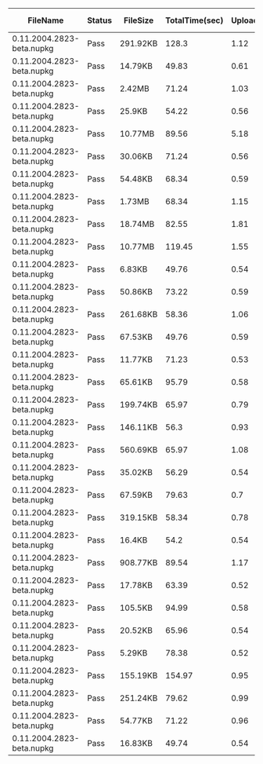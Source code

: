  | FileName                  | Status | FileSize | TotalTime(sec) | Upload(sec) | Submit(sec) | SignWait(sec) | Retry Count | 
 |---------------------------|--------|----------|----------------|-------------|-------------|---------------|-------------|
 | 0.11.2004.2823-beta.nupkg | Pass   | 291.92KB | 128.3          | 1.12        | 0.36        | 122.54        | 0           | 
 | 0.11.2004.2823-beta.nupkg | Pass   | 14.79KB  | 49.83          | 0.61        | 0.29        | 44.08         | 0           | 
 | 0.11.2004.2823-beta.nupkg | Pass   | 2.42MB   | 71.24          | 1.03        | 0.35        | 65.56         | 0           | 
 | 0.11.2004.2823-beta.nupkg | Pass   | 25.9KB   | 54.22          | 0.56        | 0.39        | 48.53         | 0           | 
 | 0.11.2004.2823-beta.nupkg | Pass   | 10.77MB  | 89.56          | 5.18        | 0.4         | 83.87         | 0           | 
 | 0.11.2004.2823-beta.nupkg | Pass   | 30.06KB  | 71.24          | 0.56        | 0.38        | 65.56         | 0           | 
 | 0.11.2004.2823-beta.nupkg | Pass   | 54.48KB  | 68.34          | 0.59        | 0.39        | 62.66         | 0           | 
 | 0.11.2004.2823-beta.nupkg | Pass   | 1.73MB   | 68.34          | 1.15        | 0.39        | 62.66         | 0           | 
 | 0.11.2004.2823-beta.nupkg | Pass   | 18.74MB  | 82.55          | 1.81        | 0.38        | 76.86         | 0           | 
 | 0.11.2004.2823-beta.nupkg | Pass   | 10.77MB  | 119.45         | 1.55        | 0.4         | 113.76        | 0           | 
 | 0.11.2004.2823-beta.nupkg | Pass   | 6.83KB   | 49.76          | 0.54        | 0.34        | 44.08         | 0           | 
 | 0.11.2004.2823-beta.nupkg | Pass   | 50.86KB  | 73.22          | 0.59        | 0.35        | 67.53         | 0           | 
 | 0.11.2004.2823-beta.nupkg | Pass   | 261.68KB | 58.36          | 1.06        | 0.37        | 52.68         | 0           | 
 | 0.11.2004.2823-beta.nupkg | Pass   | 67.53KB  | 49.76          | 0.59        | 0.37        | 44.08         | 0           | 
 | 0.11.2004.2823-beta.nupkg | Pass   | 11.77KB  | 71.23          | 0.53        | 0.49        | 65.56         | 0           | 
 | 0.11.2004.2823-beta.nupkg | Pass   | 65.61KB  | 95.79          | 0.58        | 0.37        | 90.12         | 0           | 
 | 0.11.2004.2823-beta.nupkg | Pass   | 199.74KB | 65.97          | 0.79        | 0.36        | 60.3          | 0           | 
 | 0.11.2004.2823-beta.nupkg | Pass   | 146.11KB | 56.3           | 0.93        | 0.4         | 50.63         | 0           | 
 | 0.11.2004.2823-beta.nupkg | Pass   | 560.69KB | 65.97          | 1.08        | 0.37        | 60.3          | 0           | 
 | 0.11.2004.2823-beta.nupkg | Pass   | 35.02KB  | 56.29          | 0.54        | 0.37        | 50.63         | 0           | 
 | 0.11.2004.2823-beta.nupkg | Pass   | 67.59KB  | 79.63          | 0.7         | 0.37        | 73.96         | 0           | 
 | 0.11.2004.2823-beta.nupkg | Pass   | 319.15KB | 58.34          | 0.78        | 0.35        | 52.68         | 0           | 
 | 0.11.2004.2823-beta.nupkg | Pass   | 16.4KB   | 54.2           | 0.54        | 0.35        | 48.53         | 0           | 
 | 0.11.2004.2823-beta.nupkg | Pass   | 908.77KB | 89.54          | 1.17        | 0.36        | 83.87         | 0           | 
 | 0.11.2004.2823-beta.nupkg | Pass   | 17.78KB  | 63.39          | 0.52        | 0.39        | 57.73         | 0           | 
 | 0.11.2004.2823-beta.nupkg | Pass   | 105.5KB  | 94.99          | 0.58        | 0.39        | 89.33         | 0           | 
 | 0.11.2004.2823-beta.nupkg | Pass   | 20.52KB  | 65.96          | 0.54        | 0.37        | 60.3          | 0           | 
 | 0.11.2004.2823-beta.nupkg | Pass   | 5.29KB   | 78.38          | 0.52        | 0.37        | 72.72         | 0           | 
 | 0.11.2004.2823-beta.nupkg | Pass   | 155.19KB | 154.97         | 0.95        | 0.36        | 149.3         | 0           | 
 | 0.11.2004.2823-beta.nupkg | Pass   | 251.24KB | 79.62          | 0.99        | 0.37        | 73.96         | 0           | 
 | 0.11.2004.2823-beta.nupkg | Pass   | 54.77KB  | 71.22          | 0.96        | 0.38        | 65.56         | 0           | 
 | 0.11.2004.2823-beta.nupkg | Pass   | 16.83KB  | 49.74          | 0.54        | 0.36        | 44.08         | 0           | 
